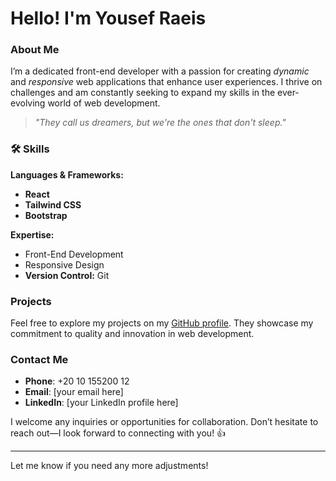 # Hello! I'm Yousef Raeis

### About Me
I’m a dedicated front-end developer with a passion for creating *dynamic* and *responsive* web applications that enhance user experiences. I thrive on challenges and am constantly seeking to expand my skills in the ever-evolving world of web development.

> *"They call us dreamers, but we're the ones that don't sleep."*

### 🛠 Skills
**Languages & Frameworks:**  
- **React**  
- **Tailwind CSS**  
- **Bootstrap**  

**Expertise:**  
- Front-End Development  
- Responsive Design  
- **Version Control:** Git  

### Projects
Feel free to explore my projects on my [GitHub profile](your-github-link-here). They showcase my commitment to quality and innovation in web development.

### Contact Me
- **Phone**: +20 10 155200 12  
- **Email**: [your email here]  
- **LinkedIn**: [your LinkedIn profile here]  

I welcome any inquiries or opportunities for collaboration. Don’t hesitate to reach out—I look forward to connecting with you! 👍

---

Let me know if you need any more adjustments!
